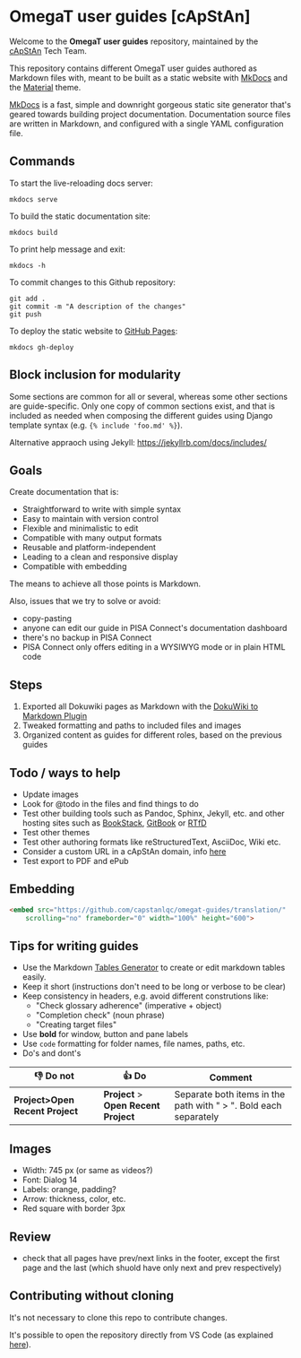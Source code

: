 # OmegaT user guides [cApStAn]

Welcome to the **OmegaT user guides** repository, maintained by the [cApStAn](http://www.capstan.be) Tech Team.

This repository contains different OmegaT user guides authored as Markdown files with, meant to be built as a static website with [MkDocs](https://www.mkdocs.org/) and the [Material](https://squidfunk.github.io/mkdocs-material) theme.

[MkDocs](https://www.mkdocs.org/) is a fast, simple and downright gorgeous static site generator that's geared towards building project documentation. Documentation source files are written in Markdown, and configured with a single YAML configuration file.

## Commands

To start the live-reloading docs server:

```
mkdocs serve
```

To build the static documentation site:

```
mkdocs build
```

To print help message and exit:

```
mkdocs -h
```

To commit changes to this Github repository:

```
git add .
git commit -m "A description of the changes"
git push
```

To deploy the static website to [GitHub Pages](https://capstanlqc.github.io/omegat-guides/):

```
mkdocs gh-deploy
```


## Block inclusion for modularity

Some sections are common for all or several, whereas some other sections are guide-specific. Only one copy of common sections exist, and that is included as needed when composing the different guides using Django template syntax (e.g. `{% include 'foo.md' %}`).

Alternative appraoch using Jekyll: https://jekyllrb.com/docs/includes/

## Goals

Create documentation that is:

+ Straightforward to write with simple syntax
+ Easy to maintain with version control
+ Flexible and minimalistic to edit
+ Compatible with many output formats
+ Reusable and platform-independent
+ Leading to a clean and responsive display
+ Compatible with embedding

The means to achieve all those points is Markdown.

Also, issues that we try to solve or avoid:

- copy-pasting
- anyone can edit our guide in PISA Connect's documentation dashboard
- there's no backup in PISA Connect
- PISA Connect only offers editing in a WYSIWYG mode or in plain HTML code

## Steps

1. Exported all Dokuwiki pages as Markdown with the [DokuWiki to Markdown Plugin](https://www.dokuwiki.org/plugin:dw2markdown)
2. Tweaked formatting and paths to included files and images
3. Organized content as guides for different roles, based on the previous guides

## Todo / ways to help

+ Update images
+ Look for @todo in the files and find things to do
+ Test other building tools such as Pandoc, Sphinx, Jekyll, etc. and other hosting sites such as [BookStack](https://www.bookstackapp.com/), [GitBook](Gitbook) or [RTfD](http://www.readthedocs.org)
+ Test other themes
+ Test other authoring formats like reStructuredText, AsciiDoc, Wiki etc.
+ Consider a custom URL in a cApStAn domain, info [here](https://docs.github.com/en/pages/configuring-a-custom-domain-for-your-github-pages-site)
+ Test export to PDF and ePub

## Embedding

```html
<embed src="https://github.com/capstanlqc/omegat-guides/translation/"
    scrolling="no" frameborder="0" width="100%" height="600">
```

## Tips for writing guides

+ Use the Markdown [Tables Generator](https://www.tablesgenerator.com/markdown_tables) to create or edit markdown tables easily.
+ Keep it short (instructions don't need to be long or verbose to be clear)
+ Keep consistency in headers, e.g. avoid different construtions like:
    + "Check glossary adherence" (imperative + object)
    + "Completion check" (noun phrase)
    + "Creating target files"
+ Use **bold** for window, button and pane labels
+ Use `code` formatting for folder names, file names, paths, etc.
+ Do's and dont's

| 👎 Do not | 👍 Do | Comment |
|-------|-----|---------|
| **Project>Open Recent Project**    | **Project** > **Open Recent Project** | Separate both items in the path with " > ". Bold each separately     |




## Images

+ Width: 745 px (or same as videos?)
+ Font: Dialog 14
+ Labels: orange, padding? 
+ Arrow: thickness, color, etc.
+ Red square with border 3px


<!-- 

00 index.md
00 installation-and-customization.md
10 accessing-the-project.md
20 navigation.md
30 tags.md
40 matches.md
50 glossary.md
60 repetitions.md
70 other-useful-features.md
80 qa-checks.md
90 creating-target-files.md
91 creating-your-deliverable.md
99 shortcuts.md     

 -->

## Review

- check that all pages have prev/next links in the footer, except the first page and the last (which shuold have only next and prev respectively)

<!-- @todo:

    todo: 

see what files in _includes are not in this list 


              - _includes/abbreviations.md
              - _includes/cheatsheet.md
              - _includes/omt-alt-trans.md
              - _includes/omt-autoprop.md
              - _includes/omt-chara.md
              - _includes/omt-conc.md
              - _includes/omt-empty.md
              - _includes/omt-glos-add.md
              - _includes/omt-glos-ins.md
              - _includes/omt-glos.md
              - _includes/omt-html-tag.md
              - _includes/omt-id-repeateds.md
              - _includes/omt-ins-src.md
              - _includes/omt-inst.md
              - _includes/omt-intro.md
              - _includes/omt-mk-tgt.md
              - _includes/omt-nav.md
              - _includes/omt-nav1-panes.md
              - _includes/omt-nav2-files.md
              - _includes/omt-nav3-seg.md
              - _includes/omt-nbsp.md
              - _includes/omt-other.md
              - _includes/omt-pack.md
              - _includes/omt-qa-comp.md
              - _includes/omt-qa-glos.md
              - _includes/omt-qa-tags.md
              - _includes/omt-qa.md
              - _includes/omt-rec-match.md
              - _includes/omt-rec-other.md
              - _includes/omt-rec-tags.md
              - _includes/omt-reps.md
              - _includes/omt-shortcuts.md
              - _includes/omt-tag-insert.md
              - _includes/omt-tag-iss.md
              - _includes/omt-tag-recog.md
              - _includes/omt-tags-com.md
              - _includes/omt-targets.md
              - _includes/omt-match.md
              - _includes/omt-tra-tags.md
              - _includes/omt-unpack-and-recent.md
              - _includes/omt-ver-tags.md
              - _includes/preview-in-microsoft-word.md
              - _includes/preview.md

check what images are not used anymore

-->

## Contributing without cloning

It's not necessary to clone this repo to contribute changes. 

It's possible to open the repository directly from VS Code (as explained [here](https://www.freecodecamp.org/news/you-can-now-edit-anything-on-github-in-vs-code-without-cloning/)).

<!-- @todo: 
    - hide button with capstan logo
    - create one site for each guide to restrict indexing scope
-->